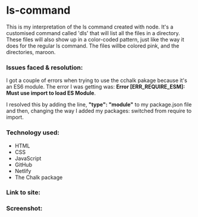 # ls-command
 This is my interpretation of the ls command created with node. It's a customised command called 'dls' that will list all the files in a directory. These files will also show up in a color-coded pattern, just like the way it does for the regular ls command. The files willbe colored pink, and the directories, maroon. 
 
<h3>Issues faced & resolution:</h3>
I got a couple of errors when trying to use the cchalk pakage because it's an ES6 module. The error I was getting was: <strong>Error [ERR_REQUIRE_ESM]: Must use import to load ES Module</strong>. 

I resolved this by adding the line, <strong>"type": "module"</strong> to my package.json file and then, changing the way I added my packages: switched from require to import.

<h3>Technology used:</h3>

- HTML
- CSS
- JavaScript
- GitHub
- Netlify
- The Chalk package

<h3>Link to site:</h3>

<h3>Screenshot:</h3>
